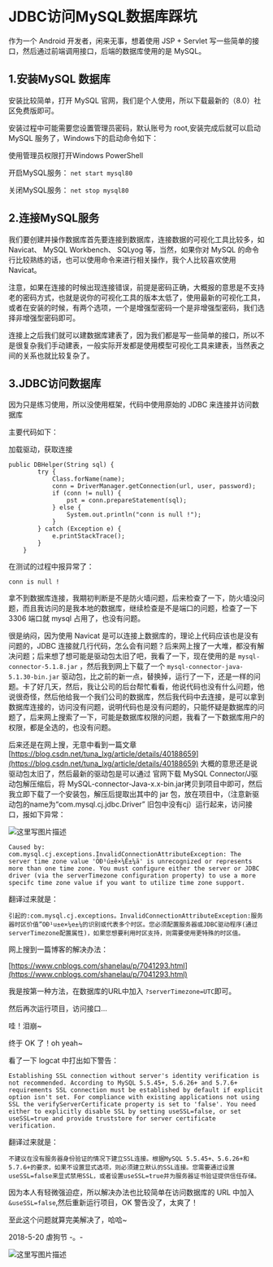 ﻿# JDBC访问MySQL数据库踩坑

作为一个 Android 开发者，闲来无事，想着使用 JSP + Servlet 写一些简单的接口，然后通过前端调用接口，后端的数据库使用的是 MySQL。

## 1.安装MySQL 数据库

安装比较简单，打开 MySQL 官网，我们是个人使用，所以下载最新的（8.0）社区免费版即可。

安装过程中可能需要您设置管理员密码，默认账号为 root,安装完成后就可以启动 MySQL 服务了，Windows下的启动命令如下：

使用管理员权限打开Windows PowerShell

开启MySQL服务： ```net start mysql80```

关闭MySQL服务： ```net stop mysql80```

## 2.连接MySQL服务

我们要创建并操作数据库首先要连接到数据库，连接数据的可视化工具比较多，如 Navicat、 MySQL Workbench、 SQLyog 等，当然，如果你对 MySQL 的命令行比较熟练的话，也可以使用命令来进行相关操作，我个人比较喜欢使用 Navicat。

注意，如果在连接的时候出现连接错误，前提是密码正确，大概报的意思是不支持老的密码方式，也就是说你的可视化工具的版本太低了，使用最新的可视化工具，或者在安装的时候，有两个选项，一个是增强型密码一个是非增强型密码，我们选择非增强型密码即可。

连接上之后我们就可以建数据库建表了，因为我们都是写一些简单的接口，所以不是很复杂我们手动建表，一般实际开发都是使用模型可视化工具来建表，当然表之间的关系也就比较复杂了。

## 3.JDBC访问数据库

因为只是练习使用，所以没使用框架，代码中使用原始的 JDBC 来连接并访问数据库

主要代码如下：

加载驱动，获取连接

```
public DBHelper(String sql) {
		try {
			Class.forName(name);
			conn = DriverManager.getConnection(url, user, password);
			if (conn != null) {
				pst = conn.prepareStatement(sql);
			} else {
				System.out.println("conn is null !");
			}
		} catch (Exception e) {
			e.printStackTrace();
		}
	}
```

在测试的过程中报异常了：

```
conn is null !
```

拿不到数据库连接，我期初判断是不是防火墙问题，后来检查了一下，防火墙没问题，而且我访问的是我本地的数据库，继续检查是不是端口的问题，检查了一下 3306 端口就 mysql 占用了，也没有问题。

很是纳闷，因为使用 Navicat 是可以连接上数据库的，理论上代码应该也是没有问题的，JDBC 连接就几行代码，怎么会有问题？后来网上搜了一大堆，都没有解决问题；后来想了想可能是驱动包太旧了吧，我看了一下，现在使用的是 ```mysql-connector-5.1.8.jar``` ，然后我到网上下载了一个 ```mysql-connector-java-5.1.30-bin.jar``` 驱动包，比之前的新一点，替换掉，运行了一下，还是一样的问题。卡了好几天，然后，我让公司的后台帮忙看看，他说代码也没有什么问题，他说很奇怪，然后他给我一个我们公司的数据库，然后我代码中去连接，是可以拿到数据库连接的，访问没有问题，说明代码也是没有问题的，只能怀疑是数据库的问题了，后来网上搜索了一下，可能是数据库权限的问题，我看了一下数据库用户的权限，都是全选的，也没有问题。

后来还是在网上搜，无意中看到一篇文章 [https://blog.csdn.net/tuna_lxg/article/details/40188659](https://blog.csdn.net/tuna_lxg/article/details/40188659) 大概的意思还是说驱动包太旧了，然后最新的驱动包是可以通过 官网下载 MySQL Connector/J驱动包解压缩后，将 MySQL-connector-Java-x.x-bin.jar拷贝到项目中即可，然后我立即下载了一个安装包，解压后提取出其中的 jar 包，放在项目中，（注意新驱动包的name为“com.mysql.cj.jdbc.Driver” 旧包中没有cj）运行起来，访问接口，报如下异常：

![这里写图片描述](https://img-blog.csdn.net/20180520001234929?watermark/2/text/aHR0cHM6Ly9ibG9nLmNzZG4ubmV0L3hpbnBlbmdmZWk1MjE=/font/5a6L5L2T/fontsize/400/fill/I0JBQkFCMA==/dissolve/70)
```
Caused by: com.mysql.cj.exceptions.InvalidConnectionAttributeException: The server time zone value 'ÖÐ¹ú±ê×¼Ê±¼ä' is unrecognized or represents more than one time zone. You must configure either the server or JDBC driver (via the serverTimezone configuration property) to use a more specifc time zone value if you want to utilize time zone support.
```

翻译过来就是：

```
引起的:com.mysql.cj.exceptions。InvalidConnectionAttributeException:服务器时区价值”OÐ¹u±e×¼e±¼的识别或代表多个时区。您必须配置服务器或JDBC驱动程序(通过serverTimezone配置属性)，如果您想要利用时区支持，则需要使用更特殊的时区值。
```

网上搜到一篇博客的解决办法：

[https://www.cnblogs.com/shanelau/p/7041293.html](https://www.cnblogs.com/shanelau/p/7041293.html)

我是按第一种方法，在数据库的URL中加入 ```?serverTimezone=UTC```即可。

然后再次运行项目，访问接口...

哇！泪崩~

终于 OK 了！oh yeah~

看了一下 logcat 中打出如下警告：

```
Establishing SSL connection without server's identity verification is not recommended. According to MySQL 5.5.45+, 5.6.26+ and 5.7.6+ requirements SSL connection must be established by default if explicit option isn't set. For compliance with existing applications not using SSL the verifyServerCertificate property is set to 'false'. You need either to explicitly disable SSL by setting useSSL=false, or set useSSL=true and provide truststore for server certificate verification.
```

翻译过来就是：

```
不建议在没有服务器身份验证的情况下建立SSL连接。根据MySQL 5.5.45+、5.6.26+和5.7.6+的要求，如果不设置显式选项，则必须建立默认的SSL连接。您需要通过设置useSSL=false来显式禁用SSL，或者设置useSSL=true并为服务器证书验证提供信任存储。
```

因为本人有轻微强迫症，所以解决办法也比较简单在访问数据库的 URL 中加入 ```&useSSL=false```,然后重新运行项目，OK 警告没了，太爽了！

至此这个问题就算完美解决了，哈哈~

2018-5-20 虐狗节 -。-

![这里写图片描述](https://img-blog.csdn.net/20180520001303960?watermark/2/text/aHR0cHM6Ly9ibG9nLmNzZG4ubmV0L3hpbnBlbmdmZWk1MjE=/font/5a6L5L2T/fontsize/400/fill/I0JBQkFCMA==/dissolve/70)